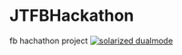 JTFBHackathon
=============

fb hachathon project
[![solarized dualmode](https://raw.github.com/JingtingWang/iOS7CalendarWithPicker/master/Screen%20Shot%202013-12-16%20at%204.38.38%20PM.png)](#features)

